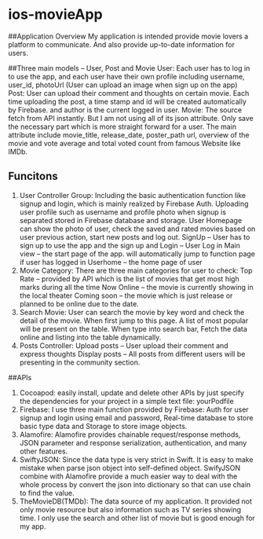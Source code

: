 # ios-movieApp

##Application Overview 
My application is intended provide movie lovers a platform to communicate. And also provide up-to-date information for users.

##Three main models – User, Post and Movie
User: Each user has to log in to use the app, and each user have their own profile including username, user_id, photoUrl (User can upload an image when sign up on the app)
Post: User can upload their comment and thoughts on certain movie. Each time uploading the post, a time stamp and id will be created automatically by Firebase. and author is the current logged in user.
Movie: The source fetch from API instantly. But I am not using all of its json attribute. Only save the necessary part which is more straight forward for a user. The main attribute include movie_title, release_date, poster_path url, overview of the movie and vote average and total voted count from famous Website like IMDb.

## Funcitons
1.	User Controller Group: Including the basic authentication function like signup and login, which is mainly realized by Firebase Auth. Uploading user profile such as username and profile photo when signup is separated stored in Firebase database and storage. User Homepage can show the photo of user, check the saved and rated movies based on user previous action, start new posts and log out.
SignUp – User has to sign up to use the app and the sign up and 
Login – User Log in 
Main view – the start page of the app. will automatically jump to function page if user has logged in 
Userhome – the home page of user 
2.	Movie Category: There are three main categories for user to check: 
Top Rate – provided by API which is the list of movies that get most high marks during all the time
Now Online – the movie is currently showing in the local theater
Coming soon – the movie which is just release or planned to be online due to the date.
3.	Search Movie: User can search the movie by key word and check the detail of the movie. When first jump to this page. A list of most popular will be present on the table. When type into search bar, Fetch the data online and listing into the table dynamically.
4.	Posts Controller: 
Upload posts – User upload their comment and express thoughts
Display posts – All posts from different users will be presenting in the community section.


##APIs
1.	Cocoapod: easily install, update and delete other APIs by just specify the dependencies for your project in a simple text file: yourPodfile
2.	Firebase: I use three main function provided by Firebase: Auth for user signup and login using email and password, Real-time database to store basic type data and Storage to store image objects.
3.	Alamofire: Alamofire provides chainable request/response methods, JSON parameter and response serialization, authentication, and many other features. 
4.	SwiftyJSON: Since the data type is very strict in Swift. It is easy to make mistake when parse json object into self-defined object. SwifyJSON combine with Alamofire provide a much easier way to deal with the whole process by convert the json into dictionary so that can use chain to find the value.
5.	TheMovieDB(TMDb): The data source of my application. It provided not only movie resource but also information such as TV series showing time. I only use the search and other list of movie but is good enough for my app.
